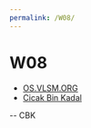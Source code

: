 ```yaml
---
permalink: /W08/
---
```


# W08

* [OS.VLSM.ORG](https://os.vlsm.org/)
* [Cicak Bin Kadal](../)

-- CBK

